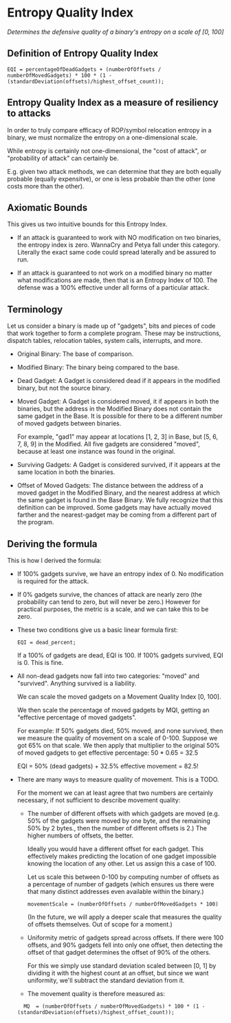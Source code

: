 # Entropy Quality Index
_Determines the defensive quality of a binary's entropy on a scale of [0, 100]_

## Definition of Entropy Quality Index

```
EQI = percentageOfDeadGadgets + (numberOfOffsets / numberOfMovedGadgets) * 100 * (1 - (standardDeviation(offsets)/highest_offset_count));
```

## Entropy Quality Index as a measure of resiliency to attacks
In order to truly compare efficacy of ROP/symbol relocation entropy in a
binary, we must normalize the entropy on a one-dimensional scale.

While entropy is certainly not one-dimensional, the "cost of attack",
or "probability of attack" can certainly be.

E.g. given two attack methods, we can determine that they are both equally probable (equally expensitve),
or one is less probable than the other (one costs more than the other).

## Axiomatic Bounds

This gives us two intuitive bounds for this Entropy Index.

* If an attack is guaranteed to work with NO modification on two binaries,
  the entropy index is zero. WannaCry and Petya fall under this category. Literally the exact same
  code could spread laterally and be assured to run.

* If an attack is guaranteed to not work on a modified binary no matter what
  modifications are made, then that is an Entropy Index of 100. The defense
  was a 100% effective under all forms of a particular attack.

## Terminology

Let us consider a binary is made up of "gadgets", bits and pieces of code
that work together to form a complete program. These may be instructions,
dispatch tables, relocation tables, system calls, interrupts, and more.

* Original Binary: The base of comparison.

* Modified Binary: The binary being compared to the base.

* Dead Gadget: A Gadget is considered dead if it appears in
  the modified binary, but not the source binary.

* Moved Gadget: A Gadget is considered moved, it if appears in both the binaries,
  but the address in the Modified Binary does not contain the same gadget in the Base.
  It is possible for there to be a different number of moved gadgets between binaries.

  For example, "gad1" may appear at locations [1, 2, 3] in Base, but [5, 6, 7, 8, 9]
  in the Modified. All five gadgets are considered "moved", because at least one
  instance was found in the original.

* Surviving Gadgets: A Gadget is considered survived, if it appears at
  the same location in both the binaries.

* Offset of Moved Gadgets: The distance between the address of a moved gadget in
  the Modified Binary, and the nearest address at which the same gadget is found
  in the Base Binary. We fully recognize that this definition can be improved.
  Some gadgets may have actually moved farther and the nearest-gadget
  may be coming from a different part of the program.


## Deriving the formula

This is how I derived the formula:

* If 100% gadgets survive, we have an entropy index of 0. No modification is
  required for the attack.

* If 0% gadgets survive, the chances of attack are nearly zero (the probability
  can tend to zero, but will never be zero.) However for practical purposes,
  the metric is a scale, and we can take this to be zero.

* These two conditions give us a basic linear formula first:
  ```
  EQI = dead_percent;
  ```

  If a 100% of gadgets are dead, EQI is 100. If 100% gadgets survived, EQI is 0.
  This is fine.

* All non-dead gadgets now fall into two categories: "moved" and "survived".
  Anything survived is a liability.

  We can scale the moved gadgets on a Movement Quality Index [0, 100].

  We then scale the percentage of moved gadgets by MQI, getting an "effective
  percentage of moved gadgets".

  For example: If 50% gadgets died, 50% moved, and none survived, then we
  measure the quality of movement on a scale of 0-100. Suppose we got 65% on
  that scale. We then apply that multiplier to the original 50% of moved gadgets
  to get effective percentage: 50 * 0.65 = 32.5

  EQI = 50% (dead gadgets) + 32.5% effective movement = 82.5!

* There are many ways to measure quality of movement. This is a TODO.

  For the moment we can at least agree that two numbers are certainly necessary, if not
  sufficient to describe movement quality:

  * The number of different offsets with which gadgets are moved (e.g. 50% of the
    gadgets were moved by one byte, and the remaining 50% by 2 bytes., then
    the number of different offsets is 2.) The higher numbers of offsets, the better.

    Ideally you would have a different offset for each gadget. This effectively
    makes predicting the location of one gadget impossible knowing the location
    of any other. Let us assign this a case of 100.

    Let us scale this between 0-100 by computing number of offsets as a
    percentage of number of gadgets (which ensures us there were that many
    distinct addresses even available within the binary.)

    ```
    movementScale = (numberOfOffsets / numberOfMovedGadgets * 100)
    ```

    (In the future, we will apply a deeper scale that measures the quality of
      offsets themselves. Out of scope for a moment.)

  * Uniformity metric of gadgets spread across offsets. If there were 100 offsets,
    and 90% gadgets fell into only one offset, then detecting the offset of
    that gadget determines the offset of 90% of the others.

    For this we simply use standard deviation scaled between [0, 1] by dividing it
    with the highest count at an offset, but since we want uniformity,
    we'll subtract the standard deviation from it.

  * The movement quality is therefore measured as:
  ```
    MQ  = (numberOfOffsets / numberOfMovedGadgets) * 100 * (1 - (standardDeviation(offsets)/highest_offset_count));
  ```
